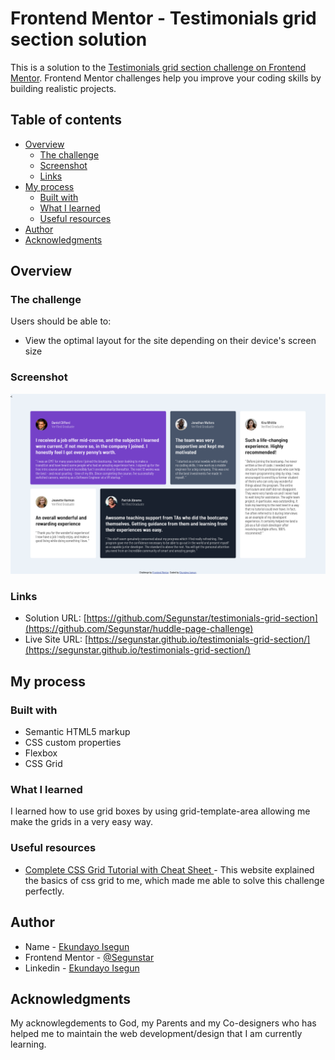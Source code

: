 # Frontend Mentor - Testimonials grid section solution

This is a solution to the [Testimonials grid section challenge on Frontend Mentor](https://www.frontendmentor.io/challenges/testimonials-grid-section-Nnw6J7Un7). Frontend Mentor challenges help you improve your coding skills by building realistic projects. 

## Table of contents

- [Overview](#overview)
  - [The challenge](#the-challenge)
  - [Screenshot](#screenshot)
  - [Links](#links)
- [My process](#my-process)
  - [Built with](#built-with)
  - [What I learned](#what-i-learned)
  - [Useful resources](#useful-resources)
- [Author](#author)
- [Acknowledgments](#acknowledgments)


## Overview

### The challenge

Users should be able to:

- View the optimal layout for the site depending on their device's screen size

### Screenshot

![](./images/Screenshot.png)


### Links

- Solution URL: [https://github.com/Segunstar/testimonials-grid-section](https://github.com/Segunstar/huddle-page-challenge)
- Live Site URL: [https://segunstar.github.io/testimonials-grid-section/](https://segunstar.github.io/testimonials-grid-section/)

## My process

### Built with

- Semantic HTML5 markup
- CSS custom properties
- Flexbox
- CSS Grid

### What I learned

I learned how to use grid boxes by using grid-template-area allowing me make the grids in a very easy way. 


### Useful resources

- [Complete CSS Grid Tutorial with Cheat Sheet ](https://www.freecodecamp.org/news/css-grid-tutorial-with-cheatsheet/) - This website explained the basics of css grid to me, which made me able to solve this challenge perfectly.

## Author

- Name - [Ekundayo Isegun](https://https://github.com/Segunstar)
- Frontend Mentor - [@Segunstar](https://www.frontendmentor.io/profile/Segunstar)
- Linkedin - [Ekundayo Isegun](https://www.linkedin.com/in/ekundayo-isegun-0b1ba9252)

## Acknowledgments

My acknowlegdements to God, my Parents and my Co-designers who has helped me to maintain the web development/design that I am currently learning.

